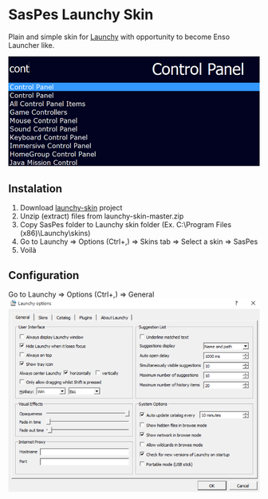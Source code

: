 # SasPes Launchy Skin

Plain and simple skin for [Launchy](http://launchy.net/) with opportunity to become Enso Launcher like.

![example](example.png)

## Instalation
1. Download [launchy-skin](https://github.com/SasPes/launchy-skin/archive/master.zip) project
2. Unzip (extract) files from launchy-skin-master.zip
3. Copy SasPes folder to Launchy skin folder (Ex. C:\Program Files (x86)\Launchy\skins)
4. Go to Launchy => Options (Ctrl+,) => Skins tab => Select a skin => SasPes
5. Voilà

## Configuration
Go to Launchy => Options (Ctrl+,) => General  
![config](config.png)
